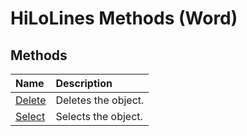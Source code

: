 
# HiLoLines Methods (Word)

## Methods



|**Name**|**Description**|
|:-----|:-----|
|[Delete](4fcb2251-3dbd-7c50-37e9-9905166822bc.md)|Deletes the object.|
|[Select](3bd797e6-ed73-0fde-3cee-3bfb6b456617.md)|Selects the object.|
